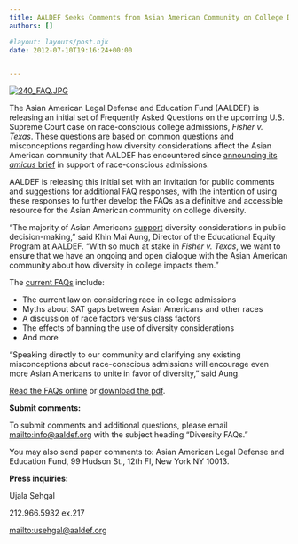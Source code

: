 ```yaml
---
title: AALDEF Seeks Comments from Asian American Community on College Diversity Considerations
authors: []

#layout: layouts/post.njk
date: 2012-07-10T19:16:24+00:00


---
```


[![240_FAQ.JPG](/uploads/240_FAQ.JPG)][1]

The Asian American Legal Defense and Education Fund (AALDEF) is releasing an initial set of Frequently Asked Questions on the upcoming U.S. Supreme Court case on race-conscious college admissions, _Fisher v. Texas_. These questions are based on common questions and misconceptions regarding how diversity considerations affect the Asian American community that AALDEF has encountered since [announcing its _amicus_ brief][2] in support of race-conscious admissions.

AALDEF is releasing this initial set with an invitation for public comments and suggestions for additional FAQ responses, with the intention of using these responses to further develop the FAQs as a definitive and accessible resource for the Asian American community on college diversity.

“The majority of Asian Americans [support][3] diversity considerations in public decision-making,” said Khin Mai Aung, Director of the Educational Equity Program at AALDEF. “With so much at stake in _Fisher v. Texas_, we want to ensure that we have an ongoing and open dialogue with the Asian American community about how diversity in college impacts them.”

The [current FAQs][1] include:

-   The current law on considering race in college admissions
-   Myths about SAT gaps between Asian Americans and other races
-   A discussion of race factors versus class factors
-   The effects of banning the use of diversity considerations
-   And more

“Speaking directly to our community and clarifying any existing misconceptions about race-conscious admissions will encourage even more Asian Americans to unite in favor of diversity,” said Aung.

[Read the FAQs online][1] or  [download the pdf][4].

**Submit comments:**

To submit comments and additional questions, please email <mailto:info@aaldef.org> with the subject heading “Diversity FAQs.”

You may also send paper comments to: Asian American Legal Defense and Education Fund, 99 Hudson St., 12th Fl, New York NY 10013.

**Press inquiries:**

Ujala Sehgal

212.966.5932 ex.217

<mailto:usehgal@aaldef.org>

[1]: /updates/asian-americans-race-conscious-admissions-faqs/

[2]: /press-release/aaldef-statement-on-the-upcoming-supreme-court-affirmative-action-case-fisher-v-texas/

[3]: /press-release/the-majority-of-asian-americans-support-race-conscious-admissions-policies/

[4]: /uploads/pdf/Fisher%20FAQs.pdf
